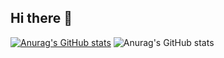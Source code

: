 ## Hi there 👋
[![Anurag's GitHub stats](https://github-readme-stats.vercel.app/api?username=liangzai-ff)](https://github.com/anuraghazra/github-readme-stats)
![Anurag's GitHub stats](https://github-readme-stats.vercel.app/api?username=liangzai-ff&show_icons=true)
